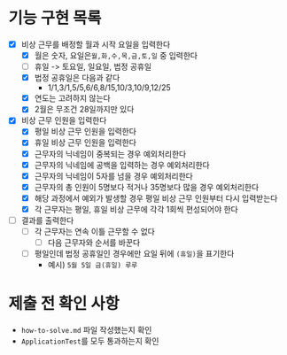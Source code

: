 # 기능 구현 목록

- [x] 비상 근무를 배정할 월과 시작 요일을 입력한다
    - [x] 월은 숫자, 요일은`월,화,수,목,금,토,일` 중 입력한다
    - [ ] 휴일 -> 토요일, 일요일, 법정 공휴일
    - [x] 법정 공휴일은 다음과 같다
        - 1/1,3/1,5/5,6/6,8/15,10/3,10/9,12/25
    - [x] 연도는 고려하지 않는다
    - [x] 2월은 무조건 28일까지만 있다
- [x] 비상 근무 인원을 입력한다
    - [x] 평일 비상 근무 인원을 입력한다
    - [x] 휴일 비상 근무 인원을 입력한다
    - [x] 근무자의 닉네임이 중복되는 경우 예외처리한다
    - [x] 근무자의 닉네임에 공백을 입력하는 경우 예외처리한다
    - [x] 근무자의 닉네임이 5자를 넘을 경우 예외처리한다
    - [x] 근무자의 총 인원이 5명보다 적거나 35명보다 많을 경우 예외처리한다
    - [x] 해당 과정에서 예외가 발생할 경우 평일 비상 근무 인원부터 다시 입력받는다
    - [x] 각 근무자는 평일, 휴일 비상 근무에 각각 1회씩 편성되어야 한다
- [ ] 결과를 출력한다
    - [ ] 각 근무자는 연속 이틀 근무할 수 없다
        - [ ] 다음 근무자와 순서를 바꾼다
    - [ ] 평일인데 법정 공휴일인 경우에만 요일 뒤에 `(휴일)`을 표기한다
        - 예시) `5월 5일 금(휴일) 루루`

# 제출 전 확인 사항

- `how-to-solve.md` 파일 작성했는지 확인
- `ApplicationTest`를 모두 통과하는지 확인